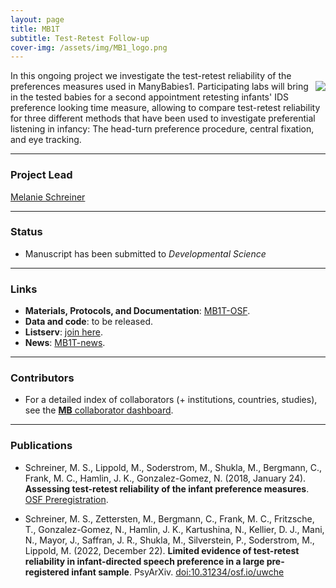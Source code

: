```yaml
---
layout: page
title: MB1T
subtitle: Test-Retest Follow-up
cover-img: /assets/img/MB1_logo.png
---
```


<!--
To-do:
- replace image placeholders.
- add collaborators map.
-->

In this ongoing project we investigate the test-retest reliability of the preferences measures used in ManyBabies1. <img style="float: right;" src="/assets/img/placeholder.png"> Participating labs will bring in the tested babies for a second appointment retesting infants' IDS preference looking time measure, allowing to compare test-retest reliability for three different methods that have been used to investigate preferential listening in infancy: The head-turn preference procedure, central fixation, and eye tracking.


***
### Project Lead
[Melanie Schreiner](https://www.psych.uni-goettingen.de/en/lang/team/schreiner-melanie)


***
### Status
* Manuscript has been submitted to *Developmental Science*


***
### Links
* **Materials, Protocols, and Documentation**: [MB1T-OSF](https://osf.io/zeqka/).
* **Data and code**: to be released.
* **Listserv**: [join here](https://mailman.stanford.edu/mailman/listinfo/manybabies1).
* **News**: [MB1T-news]({{site.baseurl}}/tags/#MB1T).


***
### Contributors
* For a detailed index of collaborators (+ institutions, countries, studies), see the [**MB** collaborator dashboard](https://manybabies.shinyapps.io/shiny_mb_map/).


***
### Publications
* Schreiner, M. S., Lippold, M., Soderstrom, M., Shukla, M., Bergmann, C., Frank, M. C., Hamlin, J. K., Gonzalez-Gomez, N. (2018, January 24). **Assessing test-retest reliability of the infant preference measures**. [OSF Preregistration](https://osf.io/v5f8t).

* Schreiner, M. S., Zettersten, M., Bergmann, C., Frank, M. C., Fritzsche, T., Gonzalez-Gomez, N., Hamlin, J. K., Kartushina, N., Kellier, D. J., Mani, N., Mayor, J., Saffran, J. R., Shukla, M., Silverstein, P., Soderstrom, M., Lippold, M. (2022, December 22). **Limited evidence of test-retest reliability in infant-directed speech preference in a large pre-registered infant sample**. PsyArXiv. [doi:10.31234/osf.io/uwche](https://doi.org/10.31234/osf.io/uwche)
